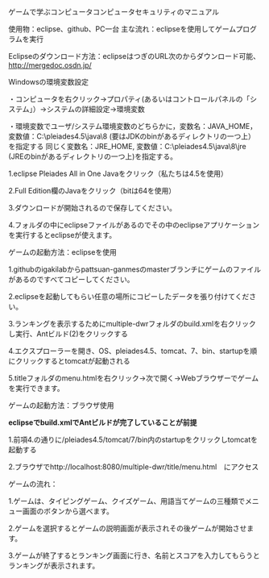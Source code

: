ゲームで学ぶコンピュータコンピュータセキュリティのマニュアル

使用物：eclipse、github、PC一台
主な流れ：eclipseを使用してゲームプログラムを実行

Eclipseのダウンロード方法：eclipseはつぎのURL次のからダウンロード可能、http://mergedoc.osdn.jp/

Windowsの環境変数設定

・コンピュータを右クリック->プロパティ(あるいはコントロールパネルの「システム」）->システムの詳細設定->環境変数

・環境変数でユーザ/システム環境変数のどちらかに，変数名：JAVA_HOME，変数値：C:\pleiades4.5\java\8 (要はJDKのbinがあるディレクトリの一つ上）を指定する
同じく変数名：JRE_HOME, 変数値：C:\pleiades4.5\java\8\jre (JREのbinがあるディレクトリの一つ上)を指定する。

1.eclipse Pleiades All in One Javaをクリック（私たちは4.5を使用）

2.Full Edition欄のJavaをクリック（bitは64を使用）

3.ダウンロードが開始されるので保存してください。

4.フォルダの中にeclipseファイルがあるのでその中のeclipseアプリケーションを実行するとeclipseが使えます。


ゲームの起動方法：eclipseを使用

1.githubのigakilabからpattsuan-ganmesのmasterブランチにゲームのファイルがあるのですべてコピーしてください。

2.eclipseを起動してもらい任意の場所にコピーしたデータを張り付けてください。

3.ランキングを表示するためにmultiple-dwrフォルダのbuild.xmlを右クリックし実行、Antビルド(2)をクリックする

4.エクスプローラーを開き、OS、pleiades4.5、tomcat、7、bin、startupを順にクリックするとtomcatが起動される

5.titleフォルダのmenu.htmlを右クリック->次で開く->Webブラウザーでゲームを実行できます。

ゲームの起動方法：ブラウザ使用

**eclipseでbuild.xmlでAntビルドが完了していることが前提**

1.前項4.の通りに/pleiades4.5/tomcat/7/bin内のstartupをクリックしtomcatを起動する

2.ブラウザでhttp://localhost:8080/multiple-dwr/title/menu.html　にアクセス



ゲームの流れ：

1.ゲームは、タイピングゲーム、クイズゲーム、用語当てゲームの三種類でメニュー画面のボタンから選べます。

2.ゲームを選択するとゲームの説明画面が表示されその後ゲームが開始させます。

3.ゲームが終了するとランキング画面に行き、名前とスコアを入力してもらうとランキングが表示されます。




